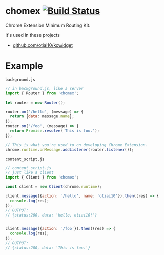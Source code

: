 chomex [![Build Status](https://travis-ci.org/otiai10/chomex.svg?branch=master)](https://travis-ci.org/otiai10/chomex)
========

Chrome Extension Minimum Routing Kit.

It's used in these projects

- [github.com/otiai10/kcwidget](https://github.com/otiai10/kcwidget/blob/develop/src/js/background.js)

Example
=========

`background.js`

```javascript
// in background.js, like a server
import { Router } from 'chomex';

let router = new Router();

router.on('/hello', (message) => {
  return {data: message.name};
});
router.on('/foo', (message) => {
  return Promise.resolve('This is foo.');
});

// This is what you're used to on developing Chrome Extension.
chrome.runtime.onMessage.addListener(router.listener());
```

`content_script.js`

```javascript
// content_script.js
// just like a client
import { Client } from 'chomex';

const client = new Client(chrome.runtime);

client.message({action: '/hello', name: 'otiai10'}).then((res) => {
  console.log(res);
});
// OUTPUT:
// {status:200, data: 'hello, otiai10!'}


client.message({action: '/foo'}).then((res) => {
  console.log(res);
});
// OUTPUT:
// {status:200, data: 'This is foo.'}
```
